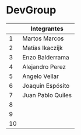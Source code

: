# DevGroup
|   | Integrantes |
| ------------ | ------------ | 
| 1 | Martos Marcos |
| 2 | Matías Ikaczijk    |
| 3 | Enzo Balderrama    |
| 4 | Alejandro Perez    |
| 5 | Angelo Vellar    |
| 6 | Joaquin Espósito    |
| 7 | Juan Pablo Quiles     |
| 8 |     |
| 9 |    |
| 10 |    |

